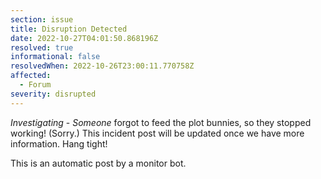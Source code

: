 ```yaml
---
section: issue
title: Disruption Detected
date: 2022-10-27T04:01:50.868196Z
resolved: true
informational: false
resolvedWhen: 2022-10-26T23:00:11.770758Z
affected:
  - Forum
severity: disrupted
---
```

*Investigating* - _Someone_ forgot to feed the plot bunnies, so they stopped working! (Sorry.) This incident post will be updated once we have more information. Hang tight!

This is an automatic post by a monitor bot.
        